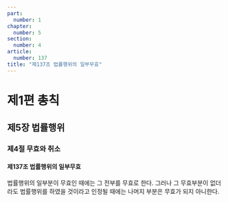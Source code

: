 ```yaml
---
part:
  number: 1
chapter:
  number: 5
section:
  number: 4
article:
  number: 137
title: "제137조 법률행위의 일부무효"
---
```


# 제1편 총칙

## 제5장 법률행위

### 제4절 무효와 취소

#### 제137조 법률행위의 일부무효

법률행위의 일부분이 무효인 때에는 그 전부를 무효로 한다. 그러나 그 무효부분이 없더라도 법률행위를 하였을 것이라고 인정될 때에는 나머지 부분은 무효가 되지 아니한다.
